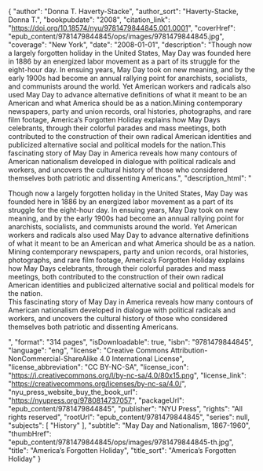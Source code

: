 {
  "author": "Donna T. Haverty-Stacke",
  "author_sort": "Haverty-Stacke, Donna T.",
  "bookpubdate": "2008",
  "citation_link": "https://doi.org/10.18574/nyu/9781479844845.001.0001",
  "coverHref": "epub_content/9781479844845/ops/images/9781479844845.jpg",
  "coverage": "New York",
  "date": "2008-01-01",
  "description": "Though now a largely forgotten holiday in the United States, May Day was founded here in 1886 by an energized labor movement as a part of its struggle for the eight-hour day. In ensuing years, May Day took on new meaning, and by the early 1900s had become an annual rallying point for anarchists, socialists, and communists around the world. Yet American workers and radicals also used May Day to advance alternative definitions of what it meant to be an American and what America should be as a nation.Mining contemporary newspapers, party and union records, oral histories, photographs, and rare film footage, America&#8217;s Forgotten Holiday explains how May Days celebrants, through their colorful parades and mass meetings, both contributed to the construction of their own radical American identities and publicized alternative social and political models for the nation.This fascinating story of May Day in America reveals how many contours of American nationalism developed in dialogue with political radicals and workers, and uncovers the cultural history of those who considered themselves both patriotic and dissenting Americans.",
  "description_html": "<p>Though now a largely forgotten holiday in the United States, May Day was founded here in 1886 by an energized labor movement as a part of its struggle for the eight-hour day. In ensuing years, May Day took on new meaning, and by the early 1900s had become an annual rallying point for anarchists, socialists, and communists around the world. Yet American workers and radicals also used May Day to advance alternative definitions of what it meant to be an American and what America should be as a nation.<br>Mining contemporary newspapers, party and union records, oral histories, photographs, and rare film footage, America&#8217;s Forgotten Holiday explains how May Days celebrants, through their colorful parades and mass meetings, both contributed to the construction of their own radical American identities and publicized alternative social and political models for the nation.<br>This fascinating story of May Day in America reveals how many contours of American nationalism developed in dialogue with political radicals and workers, and uncovers the cultural history of those who considered themselves both patriotic and dissenting Americans.</p>",
  "format": "314 pages",
  "isDownloadable": true,
  "isbn": "9781479844845",
  "language": "eng",
  "license": "Creative Commons Attribution-NonCommercial-ShareAlike 4.0 International License",
  "license_abbreviation": "CC BY-NC-SA",
  "license_icon": "https://i.creativecommons.org/l/by-nc-sa/4.0/80x15.png",
  "license_link": "https://creativecommons.org/licenses/by-nc-sa/4.0/",
  "nyu_press_website_buy_the_book_url": "https://nyupress.org/9780814737057",
  "packageUrl": "epub_content/9781479844845",
  "publisher": "NYU Press",
  "rights": "All rights reserved",
  "rootUrl": "epub_content/9781479844845",
  "series": null,
  "subjects": [
    "History"
  ],
  "subtitle": "May Day and Nationalism, 1867-1960",
  "thumbHref": "epub_content/9781479844845/ops/images/9781479844845-th.jpg",
  "title": "America’s Forgotten Holiday",
  "title_sort": "America’s Forgotten Holiday"
}
